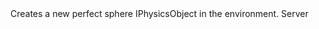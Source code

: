 <function name="CreateSphereObject" parent="IPhysicsEnvironment" type="classfunc">
	<description>
		Creates a new perfect sphere IPhysicsObject in the environment.
	</description>
	<realm>Server</realm>
	<args>
		<arg name="radius" type="number"></arg>
		<arg name="materialIndex" type="number"></arg>
		<arg name="origin" type="Vector"></arg>
		<arg name="angles" type="Angle"></arg>
		<arg name="objectparams_t" type="table"></arg>
		<arg name="static" type="bool" default="false"></arg>
	</args>
	<rets>
		<ret name="" type="IPhysicsObject"></ret>
	</rets>
</function>